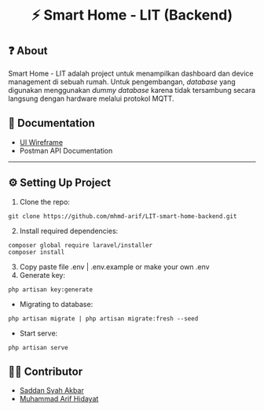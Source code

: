 <h1 align="center">
  ⚡ Smart Home - LIT (Backend)
</h1>

## ❓ About 
Smart Home - LIT adalah project untuk menampilkan dashboard dan device management di sebuah rumah. Untuk pengembangan, _database_ yang digunakan menggunakan _dummy_ _database_ karena tidak tersambung secara langsung dengan hardware melalui protokol MQTT.

## 💾 Documentation
- [UI Wireframe](https://www.figma.com/file/vnzBpOdVkW5COuhIMBC7Kq/UI-Wireframe?node-id=2%3A3&t=rW2Nv1HVIVTVwMqn-0)
- Postman API Documentation

<hr/>

## ⚙ Setting Up Project
1. Clone the repo:
```````````
git clone https://github.com/mhmd-arif/LIT-smart-home-backend.git
```````````
2. Install required dependencies:
```````````
composer global require laravel/installer
composer install
```````````
3. Copy paste file .env | .env.example or make your own .env
4. Generate key:
```````````
php artisan key:generate
```````````
- Migrating to database:
``````````
php artisan migrate | php artisan migrate:fresh --seed
``````````
- Start serve:
``````````
php artisan serve
``````````

## 👨‍💻 Contributor
- [Saddan Syah Akbar](https://github.com/saddansyah)
- [Muhammad Arif Hidayat](https://github.com/mhmd-arif)
